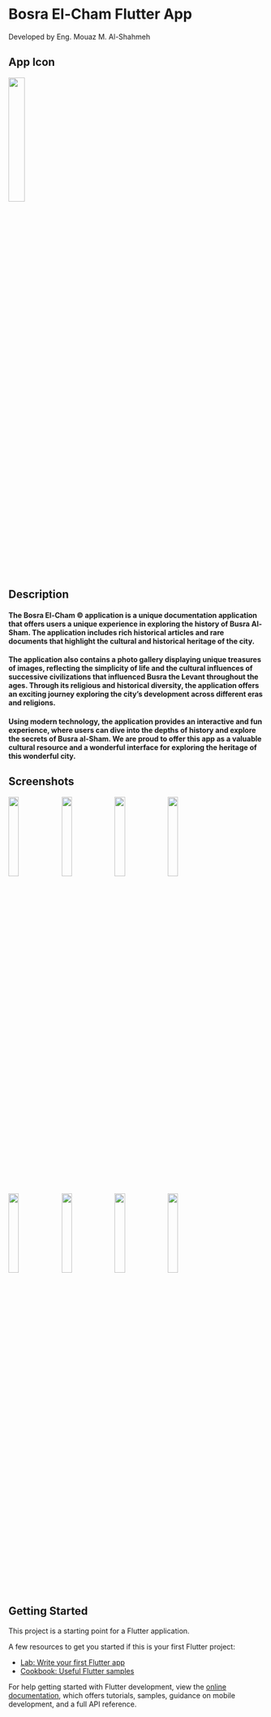# Bosra El-Cham Flutter App

Developed by Eng. Mouaz M. Al-Shahmeh

## App Icon

<img src="https://github.com/Eng-Mouaz-M-AlShahmeh/bosra-elcham-flutter-app/assets/86870601/2302e024-f628-43ca-96a4-2178720e228d" width="25%" />

## Description

#### The Bosra El-Cham © application is a unique documentation application that offers users a unique experience in exploring the history of Busra Al-Sham. The application includes rich historical articles and rare documents that highlight the cultural and historical heritage of the city.

#### The application also contains a photo gallery displaying unique treasures of images, reflecting the simplicity of life and the cultural influences of successive civilizations that influenced Busra the Levant throughout the ages. Through its religious and historical diversity, the application offers an exciting journey exploring the city’s development across different eras and religions.

#### Using modern technology, the application provides an interactive and fun experience, where users can dive into the depths of history and explore the secrets of Busra al-Sham. We are proud to offer this app as a valuable cultural resource and a wonderful interface for exploring the heritage of this wonderful city.

## Screenshots

<div>
  <img src="https://github.com/Eng-Mouaz-M-AlShahmeh/bosra-elcham-flutter-app/assets/86870601/461eed28-6499-43cf-af28-b86ed3496eee" width="20%" />
  <img src="https://github.com/Eng-Mouaz-M-AlShahmeh/bosra-elcham-flutter-app/assets/86870601/c9ad0239-1127-40a3-9139-667de1ece7d8" width="20%" />
  <img src="https://github.com/Eng-Mouaz-M-AlShahmeh/bosra-elcham-flutter-app/assets/86870601/caea5b80-59c2-4fe7-bd8a-d6fff5e7383f" width="20%" />
  <img src="https://github.com/Eng-Mouaz-M-AlShahmeh/bosra-elcham-flutter-app/assets/86870601/1940b325-0104-4c2b-8c4d-ae9b8ce732b7" width="20%" />
  <img src="https://github.com/Eng-Mouaz-M-AlShahmeh/bosra-elcham-flutter-app/assets/86870601/517ae322-dc4a-46a5-968d-2e2f46de5b5e" width="20%" />
  <img src="https://github.com/Eng-Mouaz-M-AlShahmeh/bosra-elcham-flutter-app/assets/86870601/a75d9164-b2d0-42e1-8927-98e599f87764" width="20%" />
  <img src="https://github.com/Eng-Mouaz-M-AlShahmeh/bosra-elcham-flutter-app/assets/86870601/cb3e27d9-7421-4c48-98da-08ce5631768f" width="20%" />
  <img src="https://github.com/Eng-Mouaz-M-AlShahmeh/bosra-elcham-flutter-app/assets/86870601/305ea2ea-1940-47ff-9272-3cbcb0104d6b" width="20%" />
</div>

## Getting Started

This project is a starting point for a Flutter application.

A few resources to get you started if this is your first Flutter project:

- [Lab: Write your first Flutter app](https://docs.flutter.dev/get-started/codelab)
- [Cookbook: Useful Flutter samples](https://docs.flutter.dev/cookbook)

For help getting started with Flutter development, view the
[online documentation](https://docs.flutter.dev/), which offers tutorials,
samples, guidance on mobile development, and a full API reference.
